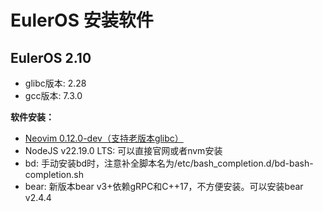 # EulerOS 安装软件

## EulerOS 2.10

- glibc版本: 2.28
- gcc版本: 7.3.0

**软件安装：**

- [Neovim 0.12.0-dev（支持老版本glibc）](https://github.com/neovim/neovim-releases)
- NodeJS v22.19.0 LTS: 可以直接官网或者nvm安装
- bd: 手动安装bd时，注意补全脚本名为/etc/bash_completion.d/bd-bash-completion.sh
- bear: 新版本bear v3+依赖gRPC和C++17，不方便安装。可以安装bear v2.4.4

